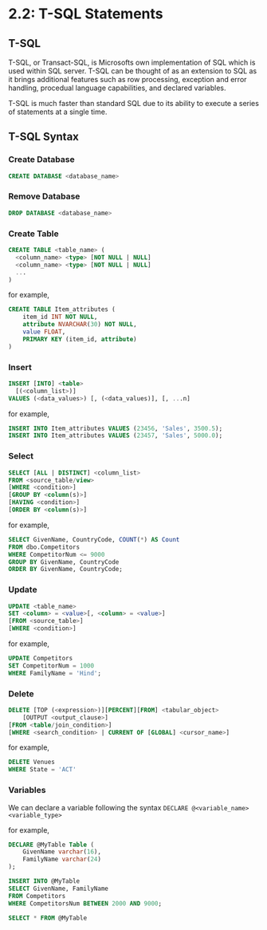 # 2.2: T-SQL Statements

## T-SQL
T-SQL, or Transact-SQL, is Microsofts own implementation of SQL which is used
within SQL server. T-SQL can be thought of as an extension to SQL as it brings
additional features such as row processing, exception and error handling, 
procedual language capabilities, and declared variables.

T-SQL is much faster than standard SQL due to its ability to execute a series of
statements at a single time.

## T-SQL Syntax

### Create Database
```SQL
CREATE DATABASE <database_name>
```

### Remove Database
```SQL
DROP DATABASE <database_name>
```

### Create Table
```SQL
CREATE TABLE <table_name> (
  <column_name> <type> [NOT NULL | NULL]
  <column_name> <type> [NOT NULL | NULL]
  ...
)
```

for example,

```SQL
CREATE TABLE Item_attributes (
    item_id INT NOT NULL,
    attribute NVARCHAR(30) NOT NULL,
    value FLOAT,
    PRIMARY KEY (item_id, attribute)
)
```

### Insert
```SQL
INSERT [INTO] <table>
  [(<column_list>)]
VALUES (<data_values>) [, (<data_values)], [, ...n]
```

for example,

```SQL
INSERT INTO Item_attributes VALUES (23456, 'Sales', 3500.5);
INSERT INTO Item_attributes VALUES (23457, 'Sales', 5000.0);
```

### Select
```SQL
SELECT [ALL | DISTINCT] <column_list>
FROM <source_table/view>
[WHERE <condition>]
[GROUP BY <column(s)>]
[HAVING <condition>]
[ORDER BY <column(s)>]
```

for example,

```SQL
SELECT GivenName, CountryCode, COUNT(*) AS Count
FROM dbo.Competitors
WHERE CompetitorNum <= 9000
GROUP BY GivenName, CountryCode
ORDER BY GivenName, CountryCode;
```

### Update
```SQL
UPDATE <table_name>
SET <column> = <value>[, <column> = <value>]
[FROM <source_table>]
[WHERE <condition>]
```
for example,

```SQL
UPDATE Competitors
SET CompetitorNum = 1000
WHERE FamilyName = 'Hind';
```

### Delete
```SQL
DELETE [TOP (<expression>)][PERCENT][FROM] <tabular_object>
    [OUTPUT <output_clause>]
[FROM <table/join_condition>]
[WHERE <search_condition> | CURRENT OF [GLOBAL] <cursor_name>]
```

for example,

```SQL
DELETE Venues
WHERE State = 'ACT'
```

### Variables
We can declare a variable following the syntax `DECLARE @<variable_name> <variable_type>`

for example,
```SQL
DECLARE @MyTable Table (
    GivenName varchar(16),
    FamilyName varchar(24)
);

INSERT INTO @MyTable
SELECT GivenName, FamilyName
FROM Competitors
WHERE CompetitorsNum BETWEEN 2000 AND 9000;

SELECT * FROM @MyTable
```

